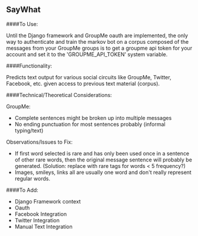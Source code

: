 SayWhat
------

####To Use:

Until the Django framework and GroupMe oauth are implemented, the only way to authenticate and train the markov bot on a corpus composed of the messages from your GroupMe groups is to get a groupme api token for your account and set it to the 'GROUPME_API_TOKEN' system variable.

####Functionality:

Predicts text output for various social circuits like GroupMe, Twitter, Facebook, etc. given access to previous text material (corpus).

####Technical/Theoretical Considerations:

GroupMe:
- Complete sentences might be broken up into multiple messages
- No ending punctuation for most sentences probably (informal typing/text)

Observations/Issues to Fix:
- If first word selected is rare and has only been used once in a sentence of other rare words, then the original message sentence will probably be generated. (Solution: replace with rare tags for words < 5 frequency?) 
- Images, smileys, links all are usually one word and don't really represent regular words.

####To Add:
- Django Framework context
- Oauth
- Facebook Integration
- Twitter Integration
- Manual Text Integration
